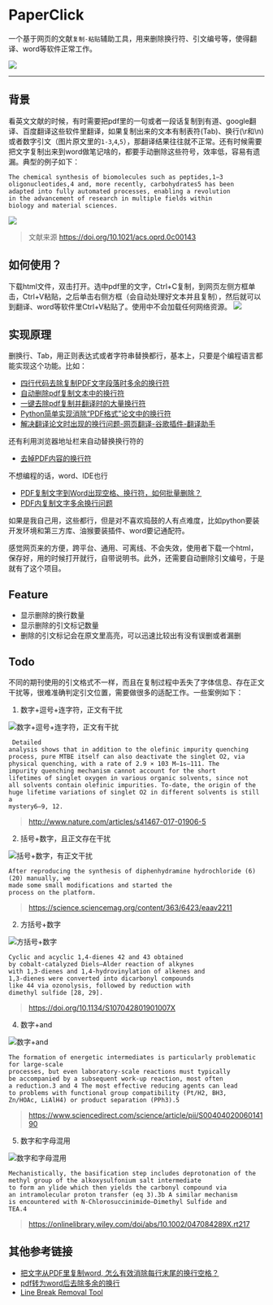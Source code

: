 PaperClick
====
一个基于网页的文献`复制-粘贴`辅助工具，用来删除换行符、引文编号等，使得翻译、word等软件正常工作。

![](doc/logo.png)

-----

## 背景

看英文文献的时候，有时需要把pdf里的一句或者一段话复制到有道、google翻译、百度翻译这些软件里翻译，如果复制出来的文本有制表符(Tab)、换行(\r和\n)
或者数字引文（图片原文里的`1-3`,`4`,`5`），那翻译结果往往就不正常。还有时候需要把文字复制出来到word做笔记啥的，都要手动删除这些符号，效率低，容易有遗漏。典型的例子如下：

```text
The chemical synthesis of biomolecules such as peptides,1−3
oligonucleotides,4 and, more recently, carbohydrates5 has been
adapted into fully automated processes, enabling a revolution
in the advancement of research in multiple fields within
biology and material sciences.
```

![](doc/百度翻译1.png)

> 文献来源 https://doi.org/10.1021/acs.oprd.0c00143

## 如何使用？

下载html文件，双击打开。选中pdf里的文字，Ctrl+C复制，到网页左侧方框单击，Ctrl+V粘贴，之后单击右侧方框（会自动处理好文本并且复制），然后就可以到翻译、word等软件里Ctrl+V粘贴了。使用中不会加载任何网络资源。
![](doc/demo.png)

## 实现原理

删换行、Tab，用正则表达式或者字符串替换都行，基本上，只要是个编程语言都能实现这个功能。比如：

+ [四行代码去除复制PDF文字段落时多余的换行符](https://blog.csdn.net/weixin_43439761/article/details/126859966)
+ [自动删除pdf复制文本中的换行符](https://blog.csdn.net/qq_37645194/article/details/113854690)
+ [一键去除pdf复制并翻译时的大量换行符](https://zhuanlan.zhihu.com/p/461853895)
+ [Python简单实现消除“PDF格式”论文中的换行符](https://dandelioncloud.cn/article/details/1443343836868345857)
+ [解决翻译论文时出现的换行问题-网页翻译-谷歌插件-翻译助手](https://www.freesion.com/article/25351147379/)

还有利用浏览器地址栏来自动替换换行符的

+ [去掉PDF内容的换行符](https://blog.csdn.net/tiao_god/article/details/124396947)

不想编程的话，word、IDE也行

+ [PDF复制文字到Word出现空格、换行符，如何批量删除？](https://zhuanlan.zhihu.com/p/536367727)
+ [PDF内复制文字多余换行问题](https://blog.csdn.net/qq_25327609/article/details/89948593)

如果是我自己用，这些都行，但是对不喜欢捣鼓的人有点难度，比如python要装开发环境和第三方库、油猴要装插件、word要记通配符。

感觉网页来的方便，跨平台、通用、可离线、不会失效，使用者下载一个html，保存好，用的时候打开就行，自带说明书。此外，还需要自动删除引文编号，于是就有了这个项目。

## Feature

+ 显示删除的换行数量
+ 显示删除的引文标记数量
+ 删除的引文标记会在原文里高亮，可以迅速比较出有没有误删或者漏删

## Todo

不同的期刊使用的引文格式不一样，而且在复制过程中丢失了字体信息、存在正文干扰等，很难准确判定引文位置，需要做很多的适配工作。一些案例如下：

1. 数字+逗号+连字符，正文有干扰

![数字+逗号+连字符，正文有干扰](sample/数字+逗号+连字符，正文有干扰.png)

```text
 Detailed
analysis shows that in addition to the olefinic impurity quenching
process, pure MTBE itself can also deactivate the singlet O2, via
physical quenching, with a rate of 2.9 × 103 M−1s−111. The
impurity quenching mechanism cannot account for the short
lifetimes of singlet oxygen in various organic solvents, since not
all solvents contain olefinic impurities. To-date, the origin of the
huge lifetime variations of singlet O2 in different solvents is still a
mystery6–9, 12.
```

> http://www.nature.com/articles/s41467-017-01906-5

2. 括号+数字，且正文存在干扰

![括号+数字，有正文干扰](sample/括号+数字，有正文干扰.png)

```text
After reproducing the synthesis of diphenhydramine hydrochloride (6) (20) manually, we
made some small modifications and started the
process on the platform. 
```

> https://science.sciencemag.org/content/363/6423/eaav2211

2. 方括号+数字

![方括号+数字](sample/方括号+数字.png)

```text
Cyclic and acyclic 1,4-dienes 42 and 43 obtained
by cobalt-catalyzed Diels–Alder reaction of alkynes
with 1,3-dienes and 1,4-hydrovinylation of alkenes and
1,3-dienes were converted into dicarbonyl compounds
like 44 via ozonolysis, followed by reduction with
dimethyl sulfide [28, 29].
```

> https://doi.org/10.1134/S107042801901007X

4. 数字+and

![数字+and](sample/数字+and.png)

```text
The formation of energetic intermediates is particularly problematic for large-scale
processes, but even laboratory-scale reactions must typically
be accompanied by a subsequent work-up reaction, most often
a reduction.3 and 4 The most effective reducing agents can lead
to problems with functional group compatibility (Pt/H2, BH3,
Zn/HOAc, LiAlH4) or product separation (PPh3).5 
```

> https://www.sciencedirect.com/science/article/pii/S0040402006014190

5. 数字和字母混用

![数字和字母混用](sample/数字和字母混用.png)

```text
Mechanistically, the basification step includes deprotonation of the methyl group of the alkoxysulfonium salt intermediate
to form an ylide which then yields the carbonyl compound via
an intramolecular proton transfer (eq 3).3b A similar mechanism
is encountered with N-Chlorosuccinimide–Dimethyl Sulfide and
TEA.4
```

> https://onlinelibrary.wiley.com/doi/abs/10.1002/047084289X.rt217

## 其他参考链接

- [把文字从PDF里复制word, 怎么有效消除每行末尾的换行空格？](https://www.zhihu.com/question/41122422/answer/2408149797)
- [pdf转为word后去除多余的换行](https://wenku.baidu.com/view/cf8c054001768e9951e79b89680203d8ce2f6ae5.html)
- [Line Break Removal Tool](https://www.textfixer.com/tools/remove-line-breaks.php)
